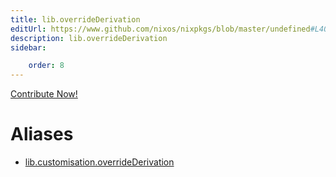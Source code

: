 ```yaml
---
title: lib.overrideDerivation
editUrl: https://www.github.com/nixos/nixpkgs/blob/master/undefined#L40C24
description: lib.overrideDerivation
sidebar:

    order: 8
---
```


<a href="https://www.github.com/nixos/nixpkgs/blob/master/undefined#L40C24">Contribute Now!</a>


# Aliases

- [lib.customisation.overrideDerivation](/nix-doc-comments/reference/lib/customisation/lib-customisation-overridederivation)


